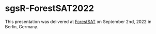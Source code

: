 # sgsR-ForestSAT2022

This presentation was delivered at [ForestSAT](https://www.forestsat2022.com/) on September 2nd, 2022 in Berlin, Germany.
